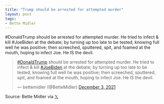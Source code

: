 ```yaml
---
title: "Trump should be arrested for attempted murder"
layout: post
tags:
- Bette Midler
---
```


\#DonaldTrump should be arrested for attempted murder. He tried to infect &amp; kill #JoeBiden at the debate; by turning up too late to be tested, knowing full well he was positive; then screeched, sputtered, spit, and foamed at the mouth, hoping to infect Joe. He IS the devil.

<blockquote class="twitter-tweet"><p lang="en" dir="ltr"><a href="https://twitter.com/hashtag/DonaldTrump?src=hash&amp;ref_src=twsrc%5Etfw">#DonaldTrump</a> should be arrested for attempted murder. He tried to infect &amp; kill <a href="https://twitter.com/hashtag/JoeBiden?src=hash&amp;ref_src=twsrc%5Etfw">#JoeBiden</a> at the debate; by turning up too late to be tested, knowing full well he was positive; then screeched, sputtered, spit, and foamed at the mouth, hoping to infect Joe. He IS the devil.</p>&mdash; bettemidler (@BetteMidler) <a href="https://twitter.com/BetteMidler/status/1466668751563198465?ref_src=twsrc%5Etfw">December 3, 2021</a></blockquote> <script async src="https://platform.twitter.com/widgets.js" charset="utf-8"></script>

Source: Bette Midler via [𝕏](https://x.com)
